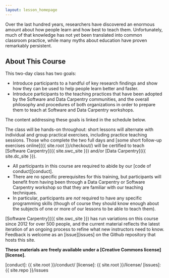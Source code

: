 ```yaml
---
layout: lesson_homepage
---
```


Over the last hundred years,
researchers have discovered an enormous amount about how people learn
and how best to teach them.
Unfortunately,
much of that knowledge has not yet been translated into common classroom practice,
while many myths about education have proven remarkably persistent.

## About This Course

This two-day class has two goals: 

*   Introduce participants to a handful of key research findings
    and show how they can be used to help people learn better and faster.
*   Introduce participants to the teaching practices that have been adopted by 
    the Software and Data Carpentry communities, and the overall philosophy 
    and procedures of both organizations
    in order to prepare them to teach at Software and Data Carpentry workshops.  

The content addressing these goals is linked in the schedule below.  

The class will be hands-on throughout:
short lessons will alternate with individual and group practical exercises,
including practice teaching sessions.
Those who complete the two full days
and [some short follow-up exercises online]({{ site.root }}/checkout/)
will be certified to teach [Software Carpentry]({{ site.swc_site }})
and/or [Data Carpentry]({{ site.dc_site }}).

*   All participants in this course are required to abide by our [code of conduct][conduct].
*   There are no specific prerequisites for this training,
    but participants will benefit from having been through a Data Carpentry or Software Carpentry workshop
    so that they are familiar with our teaching techniques.
*   In particular, participants are *not* required to have any specific programming skills
    (though of course they should know enough about the subjects of one or more of our lessons
    to be able to teach them).

[Software Carpentry]({{ site.swc_site }}) has run variations on this
course since 2012 for over 500 people, and the current material
reflects the latest iteration of an ongoing process to refine what new
instructors need to know.  Feedback is welcome as an [issue][issues]
on the Github repository that hosts this site.

**These materials are freely available under a [Creative Commons license][license].**

[conduct]: {{ site.root }}/conduct/
[license]: {{ site.root }}/license/
[issues]: {{ site.repo }}/issues